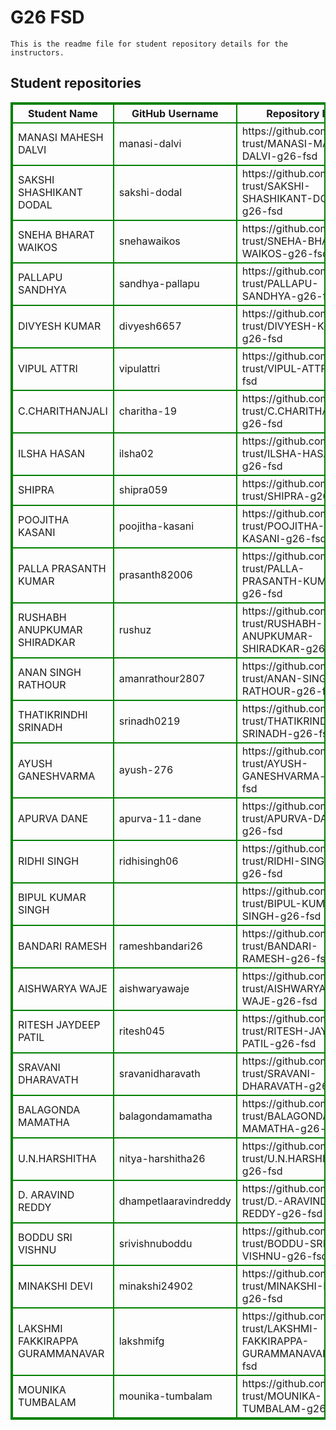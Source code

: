 # G26 FSD
    This is the readme file for student repository details for the instructors.
## Student repositories 
<table style="border : 2px solid green; width:100%;">
<tr >
<th style="border : 2px solid green;">Student Name</th>
<th style="border : 2px solid green;">GitHub Username</th>
<th style="border : 2px solid green;">Repository link</th>
</tr>
<tr style="border : 2px solid green;">
<td style="border : 2px solid green;">MANASI MAHESH DALVI</td> 

<td style="border : 2px solid green;">manasi-dalvi</td> 

<td style="border : 2px solid green;">https://github.com/sure-trust/MANASI-MAHESH-DALVI-g26-fsd</td> 
</tr>

<tr style="border : 2px solid green;">
<td style="border : 2px solid green;">SAKSHI SHASHIKANT DODAL</td> 

<td style="border : 2px solid green;">sakshi-dodal</td> 

<td style="border : 2px solid green;">https://github.com/sure-trust/SAKSHI-SHASHIKANT-DODAL-g26-fsd</td> 
</tr>

<tr style="border : 2px solid green;">
<td style="border : 2px solid green;">SNEHA BHARAT WAIKOS</td> 

<td style="border : 2px solid green;">snehawaikos</td> 

<td style="border : 2px solid green;">https://github.com/sure-trust/SNEHA-BHARAT-WAIKOS-g26-fsd</td> 
</tr>

<tr style="border : 2px solid green;">
<td style="border : 2px solid green;">PALLAPU SANDHYA</td> 

<td style="border : 2px solid green;">sandhya-pallapu</td> 

<td style="border : 2px solid green;">https://github.com/sure-trust/PALLAPU-SANDHYA-g26-fsd</td> 
</tr>

<tr style="border : 2px solid green;">
<td style="border : 2px solid green;">DIVYESH KUMAR</td> 

<td style="border : 2px solid green;">divyesh6657</td> 

<td style="border : 2px solid green;">https://github.com/sure-trust/DIVYESH-KUMAR-g26-fsd</td> 
</tr>

<tr style="border : 2px solid green;">
<td style="border : 2px solid green;">VIPUL ATTRI</td> 

<td style="border : 2px solid green;">vipulattri</td> 

<td style="border : 2px solid green;">https://github.com/sure-trust/VIPUL-ATTRI-g26-fsd</td> 
</tr>

<tr style="border : 2px solid green;">
<td style="border : 2px solid green;">C.CHARITHANJALI</td> 

<td style="border : 2px solid green;">charitha-19</td> 

<td style="border : 2px solid green;">https://github.com/sure-trust/C.CHARITHANJALI-g26-fsd</td> 
</tr>

<tr style="border : 2px solid green;">
<td style="border : 2px solid green;">ILSHA HASAN</td> 

<td style="border : 2px solid green;">ilsha02</td> 

<td style="border : 2px solid green;">https://github.com/sure-trust/ILSHA-HASAN-g26-fsd</td> 
</tr>

<tr style="border : 2px solid green;">
<td style="border : 2px solid green;">SHIPRA</td> 

<td style="border : 2px solid green;">shipra059</td> 

<td style="border : 2px solid green;">https://github.com/sure-trust/SHIPRA-g26-fsd</td> 
</tr>

<tr style="border : 2px solid green;">
<td style="border : 2px solid green;">POOJITHA KASANI</td> 

<td style="border : 2px solid green;">poojitha-kasani</td> 

<td style="border : 2px solid green;">https://github.com/sure-trust/POOJITHA-KASANI-g26-fsd</td> 
</tr>

<tr style="border : 2px solid green;">
<td style="border : 2px solid green;">PALLA PRASANTH KUMAR</td> 

<td style="border : 2px solid green;">prasanth82006</td> 

<td style="border : 2px solid green;">https://github.com/sure-trust/PALLA-PRASANTH-KUMAR-g26-fsd</td> 
</tr>

<tr style="border : 2px solid green;">
<td style="border : 2px solid green;">RUSHABH ANUPKUMAR SHIRADKAR</td> 

<td style="border : 2px solid green;">rushuz</td> 

<td style="border : 2px solid green;">https://github.com/sure-trust/RUSHABH-ANUPKUMAR-SHIRADKAR-g26-fsd</td> 
</tr>

<tr style="border : 2px solid green;">
<td style="border : 2px solid green;">ANAN SINGH RATHOUR</td> 

<td style="border : 2px solid green;">amanrathour2807</td> 

<td style="border : 2px solid green;">https://github.com/sure-trust/ANAN-SINGH-RATHOUR-g26-fsd</td> 
</tr>

<tr style="border : 2px solid green;">
<td style="border : 2px solid green;">THATIKRINDHI SRINADH</td> 

<td style="border : 2px solid green;">srinadh0219</td> 

<td style="border : 2px solid green;">https://github.com/sure-trust/THATIKRINDHI-SRINADH-g26-fsd</td> 
</tr>

<tr style="border : 2px solid green;">
<td style="border : 2px solid green;">AYUSH GANESHVARMA</td> 

<td style="border : 2px solid green;">ayush-276</td> 

<td style="border : 2px solid green;">https://github.com/sure-trust/AYUSH-GANESHVARMA-g26-fsd</td> 
</tr>

<tr style="border : 2px solid green;">
<td style="border : 2px solid green;">APURVA DANE</td> 

<td style="border : 2px solid green;">apurva-11-dane</td> 

<td style="border : 2px solid green;">https://github.com/sure-trust/APURVA-DANE-g26-fsd</td> 
</tr>

<tr style="border : 2px solid green;">
<td style="border : 2px solid green;">RIDHI SINGH</td> 

<td style="border : 2px solid green;">ridhisingh06</td> 

<td style="border : 2px solid green;">https://github.com/sure-trust/RIDHI-SINGH-g26-fsd</td> 
</tr>

<tr style="border : 2px solid green;">
<td style="border : 2px solid green;">BIPUL KUMAR SINGH</td> 

<td style="border : 2px solid green;"></td> 

<td style="border : 2px solid green;">https://github.com/sure-trust/BIPUL-KUMAR-SINGH-g26-fsd</td> 
</tr>

<tr style="border : 2px solid green;">
<td style="border : 2px solid green;">BANDARI RAMESH</td> 

<td style="border : 2px solid green;">rameshbandari26</td> 

<td style="border : 2px solid green;">https://github.com/sure-trust/BANDARI-RAMESH-g26-fsd</td> 
</tr>

<tr style="border : 2px solid green;">
<td style="border : 2px solid green;">AISHWARYA WAJE</td> 

<td style="border : 2px solid green;">aishwaryawaje</td> 

<td style="border : 2px solid green;">https://github.com/sure-trust/AISHWARYA-WAJE-g26-fsd</td> 
</tr>

<tr style="border : 2px solid green;">
<td style="border : 2px solid green;">RITESH JAYDEEP PATIL</td> 

<td style="border : 2px solid green;">ritesh045</td> 

<td style="border : 2px solid green;">https://github.com/sure-trust/RITESH-JAYDEEP-PATIL-g26-fsd</td> 
</tr>

<tr style="border : 2px solid green;">
<td style="border : 2px solid green;">SRAVANI DHARAVATH</td> 

<td style="border : 2px solid green;">sravanidharavath</td> 

<td style="border : 2px solid green;">https://github.com/sure-trust/SRAVANI-DHARAVATH-g26-fsd</td> 
</tr>

<tr style="border : 2px solid green;">
<td style="border : 2px solid green;">BALAGONDA MAMATHA</td> 

<td style="border : 2px solid green;">balagondamamatha</td> 

<td style="border : 2px solid green;">https://github.com/sure-trust/BALAGONDA-MAMATHA-g26-fsd</td> 
</tr>

<tr style="border : 2px solid green;">
<td style="border : 2px solid green;">U.N.HARSHITHA</td> 

<td style="border : 2px solid green;">nitya-harshitha26</td> 

<td style="border : 2px solid green;">https://github.com/sure-trust/U.N.HARSHITHA-g26-fsd</td> 
</tr>

<tr style="border : 2px solid green;">
<td style="border : 2px solid green;">D. ARAVIND REDDY</td> 

<td style="border : 2px solid green;">dhampetlaaravindreddy</td> 

<td style="border : 2px solid green;">https://github.com/sure-trust/D.-ARAVIND-REDDY-g26-fsd</td> 
</tr>

<tr style="border : 2px solid green;">
<td style="border : 2px solid green;">BODDU SRI VISHNU</td> 

<td style="border : 2px solid green;">srivishnuboddu</td> 

<td style="border : 2px solid green;">https://github.com/sure-trust/BODDU-SRI-VISHNU-g26-fsd</td> 
</tr>

<tr style="border : 2px solid green;">
<td style="border : 2px solid green;">MINAKSHI DEVI</td> 

<td style="border : 2px solid green;">minakshi24902</td> 

<td style="border : 2px solid green;">https://github.com/sure-trust/MINAKSHI-DEVI-g26-fsd</td> 
</tr>

<tr style="border : 2px solid green;">
<td style="border : 2px solid green;">LAKSHMI FAKKIRAPPA GURAMMANAVAR</td> 

<td style="border : 2px solid green;">lakshmifg</td> 

<td style="border : 2px solid green;">https://github.com/sure-trust/LAKSHMI-FAKKIRAPPA-GURAMMANAVAR-g26-fsd</td> 
</tr>

<tr style="border : 2px solid green;">
<td style="border : 2px solid green;">MOUNIKA TUMBALAM</td> 

<td style="border : 2px solid green;">mounika-tumbalam</td> 

<td style="border : 2px solid green;">https://github.com/sure-trust/MOUNIKA-TUMBALAM-g26-fsd</td> 
</tr>
